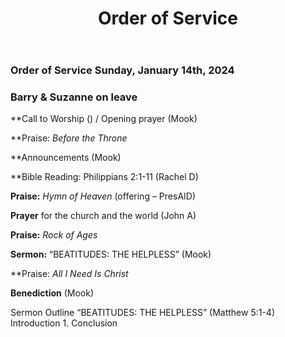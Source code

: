﻿---
layout: oos
title: Order of Service
---
### Order of Service Sunday, January 14th, 2024
### Barry & Suzanne on leave

**Call to Worship () / Opening prayer (Mook)

**Praise: *Before the Throne*

**Announcements (Mook)

**Bible Reading: Philippians 2:1-11  (Rachel D)

**Praise:** *Hymn of Heaven*  (offering – PresAID)

**Prayer** for the church and the world (John A)

**Praise:** *Rock of Ages*

**Sermon:** “BEATITUDES: THE HELPLESS” (Mook)

**Praise: *All I Need Is Christ*

**Benediction** (Mook)

Sermon Outline
“BEATITUDES: THE HELPLESS” (Matthew 5:1-4)
Introduction
    1. 
Conclusion

